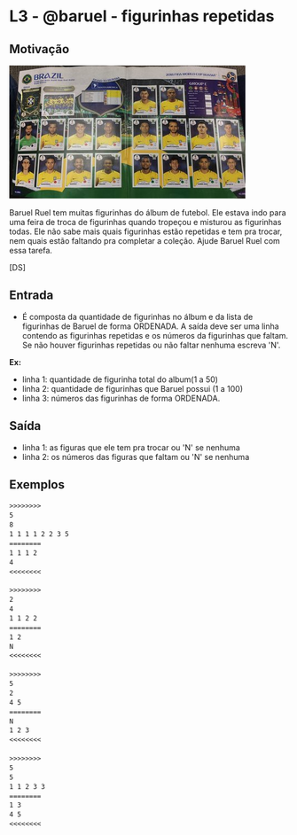 # L3 - @baruel - figurinhas repetidas

## Motivação

![_](cover.jpg)

Baruel Ruel tem muitas figurinhas do álbum de futebol. Ele estava indo para uma feira de troca de figurinhas quando tropeçou e misturou as figurinhas todas. Ele não sabe mais quais figurinhas estão repetidas e tem pra trocar, nem quais estão faltando pra completar a coleção. Ajude Baruel Ruel com essa tarefa.

\[DS\]

## Entrada

- É composta da quantidade de figurinhas no álbum e da lista de figurinhas de Baruel de forma ORDENADA. A saída deve ser uma linha contendo as figurinhas repetidas e os números da figurinhas que faltam. Se não houver figurinhas repetidas ou não faltar nenhuma escreva 'N'.  

**Ex:**  

- linha 1: quantidade de figurinha total do album(1 a 50)  
- linha 2: quantidade de figurinhas que Baruel possui (1 a 100)  
- linha 3: números das figurinhas de forma ORDENADA.

## Saída

- linha 1: as figuras que ele tem pra trocar ou 'N' se nenhuma  
- linha 2: os números das figuras que faltam ou 'N' se nenhuma

## Exemplos

``` txt
>>>>>>>>
5
8
1 1 1 1 2 2 3 5
========
1 1 1 2
4
<<<<<<<<

>>>>>>>>
2
4
1 1 2 2
========
1 2
N
<<<<<<<<

>>>>>>>>
5
2
4 5
========
N
1 2 3
<<<<<<<<

>>>>>>>>
5
5
1 1 2 3 3
========
1 3
4 5
<<<<<<<<
```
